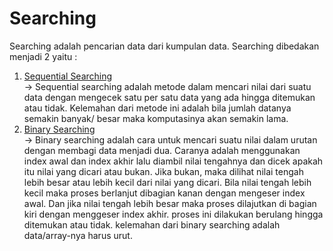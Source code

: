 # Searching
Searching adalah pencarian data dari kumpulan data. Searching dibedakan menjadi 2 yaitu :
1. [Sequential Searching](https://github.com/DimasAkmall/ASD/blob/master/Dosen/Searching/Sequential_Searching.c)\
     &#8594; Sequential searching adalah metode dalam mencari nilai dari suatu data dengan mengecek satu per satu data
      yang ada hingga ditemukan atau tidak. Kelemahan dari metode ini adalah bila jumlah datanya semakin banyak/
      besar maka komputasinya akan semakin lama. 
2. [Binary Searching](https://github.com/DimasAkmall/ASD/blob/master/Dosen/Searching/Binary_Searchign.c)\
     &#8594; Binary searching adalah cara untuk mencari suatu nilai dalam urutan dengan membagi data menjadi dua. Caranya
      adalah menggunakan index awal dan index akhir lalu diambil nilai tengahnya dan dicek apakah itu nilai yang
      dicari atau bukan. Jika bukan, maka dilihat nilai tengah lebih besar atau lebih kecil dari nilai yang dicari.
      Bila nilai tengah lebih kecil maka proses berlanjut dibagian kanan dengan mengeser index awal. Dan jika nilai
      tengah lebih besar maka proses dilajutkan di bagian kiri dengan menggeser index akhir. proses ini dilakukan 
      berulang hingga ditemukan atau tidak. kelemahan dari binary searching adalah data/array-nya
      harus urut.
